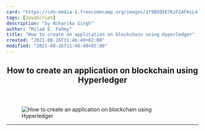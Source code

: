 ```yaml
---
card: "https://cdn-media-1.freecodecamp.org/images/1*9B5O5E7KzF2AFHiL4-dtIg.jpeg"
tags: [JavaScript]
description: "by Niharika Singh"
author: "Milad E. Fahmy"
title: "How to create an application on blockchain using Hyperledger"
created: "2021-08-16T11:46:49+02:00"
modified: "2021-08-16T11:46:49+02:00"
---
```

<div class="site-wrapper">
<main id="site-main" class="site-main outer">
<div class="inner">
<article class="post-full post tag-javascript tag-coding tag-technology tag-blockchain tag-tech ">
<header class="post-full-header">
<h1 class="post-full-title">How to create an application on blockchain using Hyperledger</h1>
</header>
<figure class="post-full-image">
<picture>
<source media="(max-width: 700px)" sizes="1px" srcset="data:image/gif;base64,R0lGODlhAQABAIAAAAAAAP///yH5BAEAAAAALAAAAAABAAEAAAIBRAA7 1w">
<source media="(min-width: 701px)" sizes="(max-width: 800px) 400px,
(max-width: 1170px) 700px,
1400px" srcset="https://cdn-media-1.freecodecamp.org/images/1*9B5O5E7KzF2AFHiL4-dtIg.jpeg 300w,
https://cdn-media-1.freecodecamp.org/images/1*9B5O5E7KzF2AFHiL4-dtIg.jpeg 600w,
https://cdn-media-1.freecodecamp.org/images/1*9B5O5E7KzF2AFHiL4-dtIg.jpeg 1000w,
https://cdn-media-1.freecodecamp.org/images/1*9B5O5E7KzF2AFHiL4-dtIg.jpeg 2000w">
<img onerror="this.style.display='none'" src="https://cdn-media-1.freecodecamp.org/images/1*9B5O5E7KzF2AFHiL4-dtIg.jpeg" alt="How to create an application on blockchain using Hyperledger">
</picture>
</figure>
<section class="post-full-content">
<div class="post-content medium-migrated-article">
</div>
<hr>
</section>
</article>
</div>
</main>
</div>
<!-- Google Tag Manager (noscript) -->
<!-- End Google Tag Manager (noscript) -->
